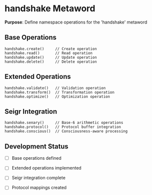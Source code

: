 # handshake Metaword

**Purpose**: Define namespace operations for the 'handshake' metaword

## Base Operations

```hyphos
handshake.create()     // Create operation
handshake.read()       // Read operation  
handshake.update()     // Update operation
handshake.delete()     // Delete operation
```

## Extended Operations

```hyphos
handshake.validate()   // Validation operation
handshake.transform()  // Transformation operation
handshake.optimize()   // Optimization operation
```

## Seigr Integration

```hyphos
handshake.senary()     // Base-6 arithmetic operations
handshake.protocol()   // Protocol buffer integration
handshake.conscious()  // Consciousness-aware processing
```

## Development Status

- [ ] Base operations defined
- [ ] Extended operations implemented  
- [ ] Seigr integration complete
- [ ] Protocol mappings created

